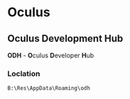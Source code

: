 # Oculus


## Oculus Development Hub

**ODH** - **O**culus **D**eveloper **H**ub

### Loclation

`B:\Res\AppData\Roaming\odh`
